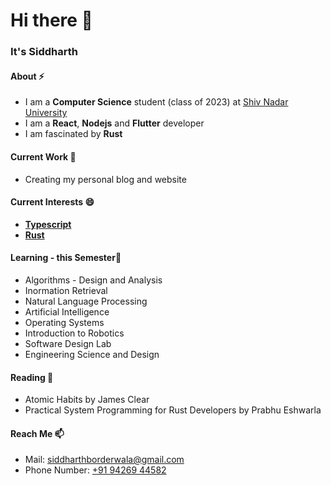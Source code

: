 # Hi there 👋

### It's Siddharth

#### About ⚡
- I am a **Computer Science** student (class of 2023) at [Shiv Nadar University](https://snu.edu.in)
- I am a **React**, **Nodejs** and **Flutter** developer
- I am fascinated by **Rust**

#### Current Work 🔭
- Creating my personal blog and website

#### Current Interests 😄
- **[Typescript](https://typescriptlang.org)**
- **[Rust](https://rust-lang.org)**

#### Learning - this Semester📓
- Algorithms - Design and Analysis
- Inormation Retrieval
- Natural Language Processing
- Artificial Intelligence
- Operating Systems
- Introduction to Robotics
- Software Design Lab
- Engineering Science and Design

#### Reading 📖
- Atomic Habits by James Clear
- Practical System Programming for Rust Developers by Prabhu Eshwarla

#### Reach Me 📫
- Mail: [siddharthborderwala@gmail.com](mailto:siddharthborderwala@gmail.com)
- Phone Number: [+91 94269 44582](tel:+919426944582)
